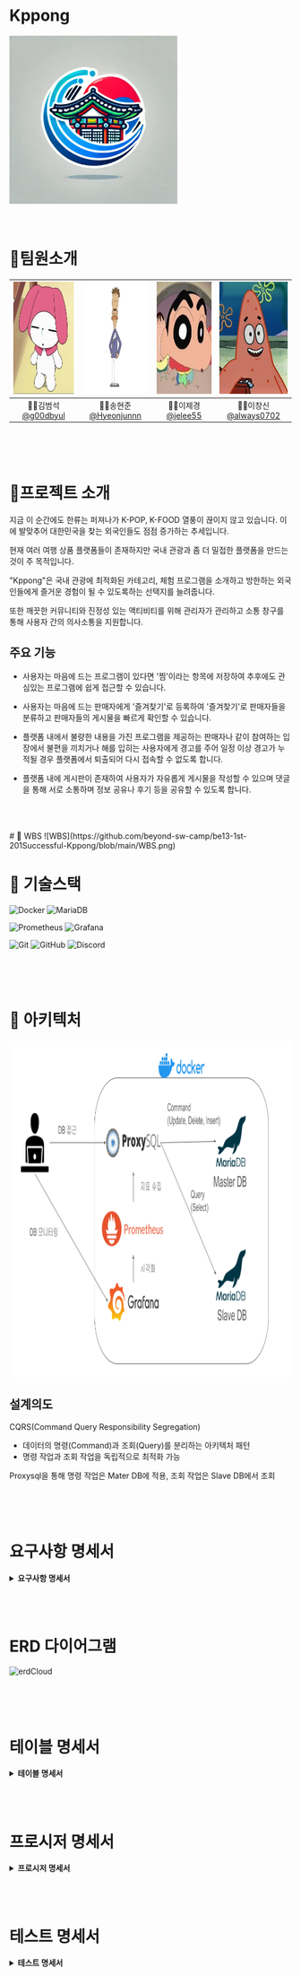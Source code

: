 # Kppong
<img src="profiles/logo.png" width="300" height="300"/>
<br/>
<br/>
<br/>

# 🫡팀원소개
<!-- ### 🧑‍💻김범석 [ @g00dbyul ](https://github.com/g00dbyul)
### 🧑‍💻송현준 [ @Hyeonjunnn ](https://github.com/Hyeonjunnn)
### 👩‍💻이제경 [ @jelee55 ](https://github.com/jelee55)  
### 🧑‍💻이창신 [ @always0702 ](https://github.com/always0702) -->

|<img src="profiles/mymelody.jpg" width="200" height="200"/> | <img src="profiles/mycall.png" width="200" height="200"/> |<img src="profiles/zzangu.png" width="200" height="200"/>|<img src="profiles/ddunge.png" width="200" height="200"/>|
| :------------------------------------------------------------: | :------------------------------------------------------------: |:------------------------------------------------------------: |:------------------------------------------------------------: |
|🧑‍💻김범석 [ @g00dbyul ](https://github.com/g00dbyul)|🧑‍💻송현준 [ @Hyeonjunnn ](https://github.com/Hyeonjunnn)|👩‍💻이제경 [ @jelee55 ](https://github.com/jelee55)|🧑‍💻이창신 [ @always0702 ](https://github.com/always0702)


<br/>
<br/>
<br/>


# 📣프로젝트 소개
지금 이 순간에도 한류는 퍼져나가 K-POP, K-FOOD 열풍이 끊이지 않고 있습니다. 이에 발맞추어 대한민국을 찾는 외국인들도 점점 증가하는 추세입니다. 

현재 여러 여행 상품 플랫폼들이 존재하지만 국내 관광과 좀 더 밀접한 플랫폼을 만드는 것이 주 목적입니다.

"Kppong"은 국내 관광에 최적화된 카테고리, 체험 프로그램을 소개하고 방한하는 외국인들에게 즐거운 경험이 될 수 있도록하는 선택지를 늘려줍니다. 

또한 깨끗한 커뮤니티와 진정성 있는 액티비티를 위해 관리자가 관리하고 소통 창구를 통해 사용자 간의 의사소통을 지원합니다.

## 주요 기능
* 사용자는 마음에 드는 프로그램이 있다면 '찜'이라는 항목에 저장하여 추후에도 관심있는 프로그램에 쉽게 접근할 수 있습니다.

* 사용자는 마음에 드는 판매자에게 '즐겨찾기'로 등록하여 '즐겨찾기'로 판매자들을 분류하고 판매자들의 게시물을 빠르게 확인할 수 있습니다.

* 플랫폼 내에서 불량한 내용을 가진 프로그램을 제공하는 판매자나 같이 참여하는 입장에서 불편을 끼치거나 해를 입히는 사용자에게 경고를 주어 일정 이상 경고가 누적될 경우 플랫폼에서 퇴출되어 다시 접속할 수 없도록 합니다.

* 플랫폼 내에 게시판이 존재하여 사용자가 자유롭게 게시물을 작성할 수 있으며 댓글을 통해 서로 소통하며 정보 공유나 후기 등을 공유할 수 있도록 합니다.

<br/>
<br/>
<br/>
# 📄 WBS
![WBS](https://github.com/beyond-sw-camp/be13-1st-201Successful-Kppong/blob/main/WBS.png)

# 🍔 기술스택

![Docker](https://img.shields.io/badge/Docker-2496ED?style=for-the-badge&logo=docker&logoColor=white)
![MariaDB](https://img.shields.io/badge/MariaDB-003545?style=for-the-badge&logo=mariadb&logoColor=white)

![Prometheus](https://img.shields.io/badge/Prometheus-E6522C?style=for-the-badge&logo=Prometheus&logoColor=white)
![Grafana](https://img.shields.io/badge/grafana-%23F46800.svg?style=for-the-badge&logo=grafana&logoColor=white)

![Git](https://img.shields.io/badge/git-%23F05033.svg?style=for-the-badge&logo=git&logoColor=white)
![GitHub](https://img.shields.io/badge/github-%23121011.svg?style=for-the-badge&logo=github&logoColor=white)
![Discord](https://img.shields.io/badge/Discord-5865F2.svg?style=for-the-badge&logo=discord&logoColor=white)

<br/>
<br/>
<br/>


# 🍔 아키텍처
<img src="profiles/architecture.png" width="800" height="600"/> 

## 설계의도

CQRS(Command Query Responsibility Segregation)
- 데이터의 명령(Command)과 조회(Query)를 분리하는 아키텍처 패턴
- 명령 작업과 조회 작업을 독립적으로 최적화 가능

Proxysql을 통해 명령 작업은 Mater DB에 적용, 조회 작업은 Slave DB에서 조회


<br/>
<br/>
<br/>

# 요구사항 명세서
<details>
<summary> <b> 요구사항 명세서 </b> </summary>
<div markdown="1">


![요구사항 명세서](https://cdn.discordapp.com/attachments/1323349820890419314/1323350855365427360/--0.jpg?ex=67743206&is=6772e086&hm=aa7a0bb3d612d344c07294709427a2b00f6f9b4d8b96268f9978e54ee30b839f&)
![요구사항 명세서2](https://cdn.discordapp.com/attachments/1323349820890419314/1323350855830736906/--1.jpg?ex=67743206&is=6772e086&hm=64c66b5f7d407dbd770e94eb76aeed4cfb9c2c2dfb3ac3ba99cd9ffebaa10142&)


</div>
</details>

<br/>
<br/>
<br/>

# ERD 다이어그램
![erdCloud](https://cdn.discordapp.com/attachments/1323349820890419314/1323350575181598740/kppong.png?ex=677431c3&is=6772e043&hm=b0eddd83cac1a273940bff1b153c8160b8dd7ad36b34415265c76591101f9b3a&)

<br/>
<br/>
<br/>

# 테이블 명세서

<details>
<summary> <b> 테이블 명세서 </b> </summary>
<div markdown="1">

![테이블 명세서 1](https://cdn.discordapp.com/attachments/1323349820890419314/1323351149088346253/page-0001.jpg?ex=6774324c&is=6772e0cc&hm=85da5b700383b06c6f9864e2412af6f520891deac4a35347a110739b6b4b8810&)
![테이블 명세서 2](https://cdn.discordapp.com/attachments/1323349820890419314/1323351149625212928/page-0002.jpg?ex=6774324c&is=6772e0cc&hm=83ab84783c813b837044b346e34ed9f18cce717a0514132045e60f578c38e8fc&)
![테이블 명세서 3](https://cdn.discordapp.com/attachments/1323349820890419314/1323351148794478602/page-0003.jpg?ex=6774324c&is=6772e0cc&hm=4ee9c140f6ffca2755f0f771ccf7b21c73280c378cc147e50243a7aaf50f6c72&)


</div>
</details>

<br/>
<br/>
<br/>

# 프로시저 명세서

<details>
<summary> <b> 프로시저 명세서 </b> </summary>
<div markdown="1">

![프로시저 명세서1](https://cdn.discordapp.com/attachments/1323349820890419314/1323352138528587886/page-0001.jpg?ex=67743338&is=6772e1b8&hm=15cc04669d20fd5c7737d7795f4be512caff3e3923d304cddadb4751a467e34c&)
![프로시저 명세서1](https://cdn.discordapp.com/attachments/1323349820890419314/1323352138209951856/page-0003.jpg?ex=67743338&is=6772e1b8&hm=8cf09b814c8873039179d93a676e46b9d4aa2fc1dde1afe78278c3c744e89787&)

</div>
</details>

<br/>
<br/>
<br/>

# 테스트 명세서
<details>
<summary> <b> 테스트 명세서 </b> </summary>
<div markdown="1">

![테스트 명세서](https://cdn.discordapp.com/attachments/1323349820890419314/1323351683119579308/--0.jpg?ex=677432cb&is=6772e14b&hm=b3d441dc44275a67b76f0448d41edccfc082bbb861373e0087c1e5d386b95f7c&)
![테스트 명세서2](https://cdn.discordapp.com/attachments/1323349820890419314/1323351682423455774/--1.jpg?ex=677432cb&is=6772e14b&hm=4026f6c8844cf4b6dfb61663539502da15fde14f68b379ad23c533173c40e37e&)


</div>
</details>

<br/>
<br/>
<br/>
